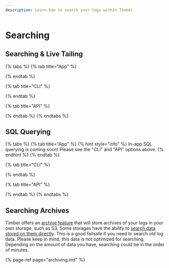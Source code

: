 ```yaml
---
description: Learn how to search your logs within Timber
---
```


# Searching

## Searching & Live Tailing

{% tabs %}
{% tab title="App" %}

{% endtab %}

{% tab title="CLI" %}

{% endtab %}

{% tab title="API" %}

{% endtab %}
{% endtabs %}

## SQL Querying

{% tabs %}
{% tab title="App" %}
{% hint style="info" %}
In-app SQL querying is coming soon! Please see the "CLI" and "API" options above.
{% endhint %}
{% endtab %}

{% tab title="CLI" %}

{% endtab %}

{% tab title="API" %}

{% endtab %}
{% endtabs %}

## Searching Archives

Timber offers an [archive feature](archiving.md) that will store archives of your logs in your own storage, such as S3. Some storages have the ability to [search data stored on them directly](archiving.md#searching-archives). This is a good failsafe if you need to search old log data. Please keep in mind, this data is not optimized for searching. Depending on the amount of data you have, searching could be in the order of minutes.

{% page-ref page="archiving.md" %}



